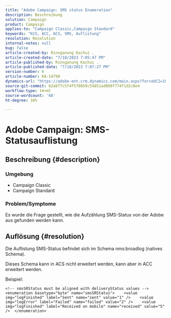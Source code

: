 ```yaml
---
title: "Adobe Campaign: SMS status Enumeration"
description: Beschreibung
solution: Campaign
product: Campaign
applies-to: "Campaign Classic,Campaign Standard"
keywords: "KCS, ACC, ACS, SMS, Auflistung"
resolution: Resolution
internal-notes: null
bug: false
article-created-by: Rinnganung Kachui .
article-created-date: "7/18/2023 7:05:47 PM"
article-published-by: Rinnganung Kachui .
article-published-date: "7/18/2023 7:07:27 PM"
version-number: 6
article-number: KA-14790
dynamics-url: "https://adobe-ent.crm.dynamics.com/main.aspx?forceUCI=1&pagetype=entityrecord&etn=knowledgearticle&id=467a0e16-9e25-ee11-9cbd-6045bd006b4b"
source-git-commit: 62a6f7c5f4f570859c54851ad089f774f1d2c8e4
workflow-type: tm+mt
source-wordcount: '68'
ht-degree: 16%

---
```


# Adobe Campaign: SMS-Statusauflistung

## Beschreibung {#description}




### Umgebung



- Campaign Classic
- Campaign Standard




### Problem/Symptome



Es wurde die Frage gestellt, wie die Aufzählung SMS-Status von der Adobe aus gefunden werden kann.


## Auflösung {#resolution}


Die Auflistung SMS-Status befindet sich im Schema nms:broadlog (natives Schema).

Dieses Schema kann in ACS nicht erweitert werden, kann aber in ACC erweitert werden.

Beispiel:


```
<!-- smsSRStatus must be aligned with deliveryStatus values -->  <enumeration basetype="byte" name="smsSRStatus">    <value img="logFinished" label="Sent" name="sent" value="1" />    <value img="logError" label="Failed" name="failed" value="2" />    <value img="logFinished" label="Received on mobile" name="received" value="5" />  </enumeration>
```



